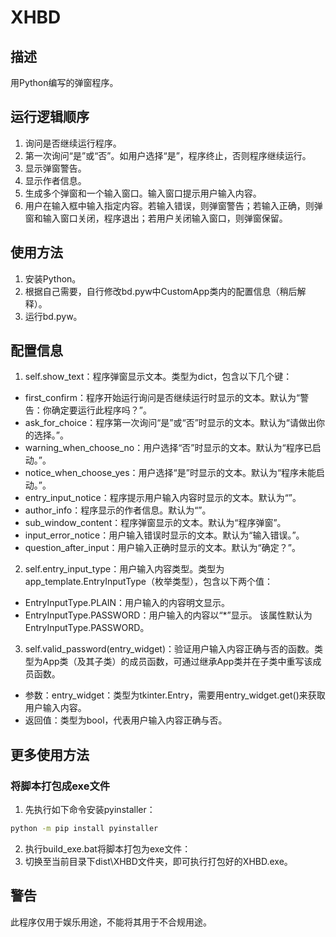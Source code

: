 # XHBD
## 描述
用Python编写的弹窗程序。
## 运行逻辑顺序
1. 询问是否继续运行程序。
2. 第一次询问“是”或“否”。如用户选择“是”，程序终止，否则程序继续运行。
3. 显示弹窗警告。
4. 显示作者信息。
5. 生成多个弹窗和一个输入窗口。输入窗口提示用户输入内容。
6. 用户在输入框中输入指定内容。若输入错误，则弹窗警告；若输入正确，则弹窗和输入窗口关闭，程序退出；若用户关闭输入窗口，则弹窗保留。
## 使用方法
1. 安装Python。
2. 根据自己需要，自行修改bd.pyw中CustomApp类内的配置信息（稍后解释）。
3. 运行bd.pyw。
## 配置信息
1. self.show_text：程序弹窗显示文本。类型为dict，包含以下几个键：
- first_confirm：程序开始运行询问是否继续运行时显示的文本。默认为“警告：你确定要运行此程序吗？”。
- ask_for_choice：程序第一次询问“是”或“否”时显示的文本。默认为“请做出你的选择。”。
- warning_when_choose_no：用户选择“否”时显示的文本。默认为“程序已启动。”。
- notice_when_choose_yes：用户选择“是”时显示的文本。默认为“程序未能启动。”。
- entry_input_notice：程序提示用户输入内容时显示的文本。默认为“”。
- author_info：程序显示的作者信息。默认为“”。
- sub_window_content：程序弹窗显示的文本。默认为“程序弹窗”。
- input_error_notice：用户输入错误时显示的文本。默认为“输入错误。”。
- question_after_input：用户输入正确时显示的文本。默认为“确定？”。
2. self.entry_input_type：用户输入内容类型。类型为app_template.EntryInputType（枚举类型），包含以下两个值：
- EntryInputType.PLAIN：用户输入的内容明文显示。
- EntryInputType.PASSWORD：用户输入的内容以“*”显示。
该属性默认为EntryInputType.PASSWORD。
3. self.valid_password(entry_widget)：验证用户输入内容正确与否的函数。类型为App类（及其子类）的成员函数，可通过继承App类并在子类中重写该成员函数。
- 参数：entry_widget：类型为tkinter.Entry，需要用entry_widget.get()来获取用户输入内容。
- 返回值：类型为bool，代表用户输入内容正确与否。
## 更多使用方法
### 将脚本打包成exe文件
1. 先执行如下命令安装pyinstaller：
```bat
python -m pip install pyinstaller
```
2. 执行build_exe.bat将脚本打包为exe文件：
3. 切换至当前目录下dist\XHBD文件夹，即可执行打包好的XHBD.exe。
## 警告
此程序仅用于娱乐用途，不能将其用于不合规用途。
